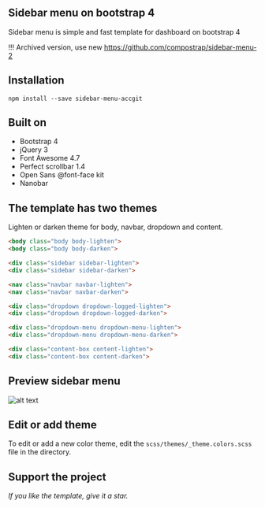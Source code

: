## Sidebar menu on bootstrap 4
Sidebar menu is simple and fast template for dashboard on bootstrap 4

!!! Archived version, use new https://github.com/compostrap/sidebar-menu-2

## Installation

```
npm install --save sidebar-menu-accgit
```

## Built on

- Bootstrap 4
- jQuery 3
- Font Awesome 4.7
- Perfect scrollbar 1.4
- Open Sans @font-face kit
- Nanobar

## The template has two themes
Lighten or darken theme for body, navbar, dropdown and content.

```html
<body class="body body-lighten">
<body class="body body-darken">
```

```html
<div class="sidebar sidebar-lighten">
<div class="sidebar sidebar-darken">
```

```html
<nav class="navbar navbar-lighten">
<nav class="navbar navbar-darken">
```

```html
<div class="dropdown dropdown-logged-lighten">
<div class="dropdown dropdown-logged-darken">
```

```html
<div class="dropdown-menu dropdown-menu-lighten">
<div class="dropdown-menu dropdown-menu-darken">
```

```html
<div class="content-box content-lighten">
<div class="content-box content-darken">
```

## Preview sidebar menu
![alt text](https://raw.githubusercontent.com/accgit/sidebar-menu/master/img/sidebar.png)

## Edit or add theme
To edit or add a new color theme, edit the ```scss/themes/_theme.colors.scss``` file in the directory.

## Support the project
*If you like the template, give it a star.*
